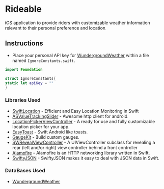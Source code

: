 # Rideable

iOS application to provide riders with customizable weather information relevant to their personal preference and location.


## Instructions
* Place your personal API key for [WundergroundWeather] within a file named `IgnoreConstants.swift`.
```swift
import Foundation

struct IgnoreConstants{
static let apiKey = ""
}
```

### Libraries Used
* [SwiftLocation] - Efficient and Easy Location Monitoring in Swift
* [ASValueTrackingSlider] - Awesome http client for android.
* [LocationPickerViewController] - A ready for use and fully customizable location picker for your app.
* [EasyToast] - Swift Android like toasts.
* [GaugeKit] - Build custom gauges.
* [SWRevealViewController] - A UIViewController subclass for revealing a rear (left and/or right) view controller behind a front controller
* [Alamofire] - Alamofire is an HTTP networking library written in Swift.
* [SwiftyJSON] - SwiftyJSON makes it easy to deal with JSON data in Swift.

### DataBases Used
* [WundergroundWeather]

[SwiftyJSON]: <https://github.com/SwiftyJSON/SwiftyJSON>
[Alamofire]: <https://github.com/Alamofire/Alamofire>
[SWRevealViewController]: <https://github.com/John-Lluch/SWRevealViewController>
[GaugeKit]: <https://github.com/skywinder/GaugeKit>
[EasyToast]: <https://github.com/f-meloni/EasyToast>
[LocationPickerViewController]: <https://github.com/JeromeTan1997/LocationPicker>
[ASValueTrackingSlider]: <https://github.com/alskipp/ASValueTrackingSlider>
[SwiftLocation]: <https://github.com/malcommac/SwiftLocation>
[WundergroundWeather]: <https://www.wunderground.com/>
